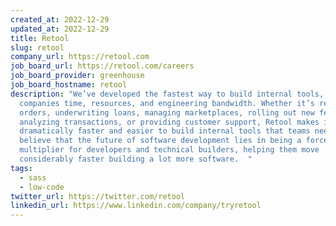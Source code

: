 ```yaml
---
created_at: 2022-12-29
updated_at: 2022-12-29
title: Retool
slug: retool
company_url: https://retool.com
job_board_url: https://retool.com/careers
job_board_provider: greenhouse
job_board_hostname: retool
description: "We’ve developed the fastest way to build internal tools, saving
  companies time, resources, and engineering bandwidth. Whether it’s refunding
  orders, underwriting loans, managing marketplaces, rolling out new features,
  analyzing transactions, or providing customer support, Retool makes it
  dramatically faster and easier to build internal tools that teams need. We
  believe that the future of software development lies in being a force
  multiplier for developers and technical builders, helping them move
  considerably faster building a lot more software.  "
tags:
  - sass
  - low-code
twitter_url: https://twitter.com/retool
linkedin_url: https://www.linkedin.com/company/tryretool
---
```

